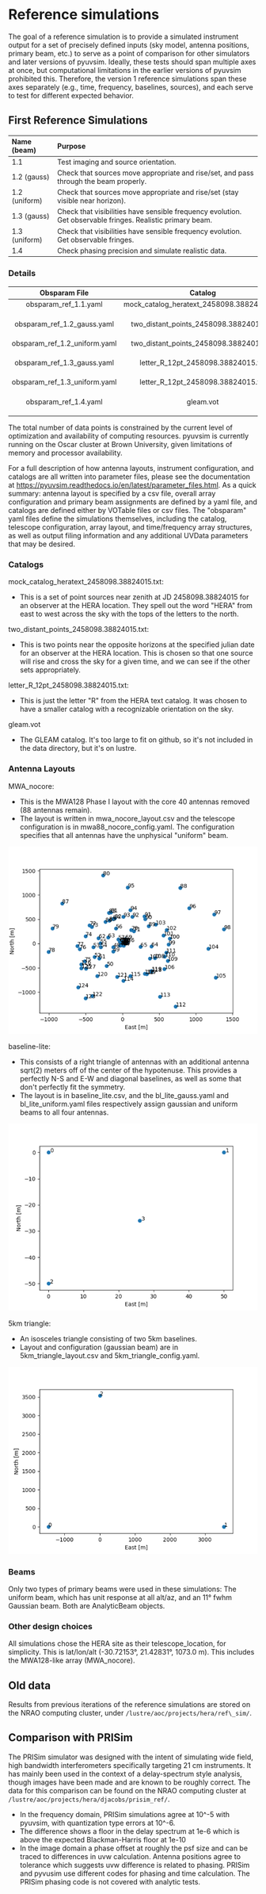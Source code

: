 # Reference simulations

The goal of a reference simulation is to provide a simulated instrument output for a set of precisely defined inputs (sky model, antenna positions, primary beam, etc.) to serve as a point of comparison for other simulators and later versions of pyuvsim. Ideally, these tests should span multiple axes at once, but computational limitations in the earlier versions of pyuvsim prohibited this. Therefore, the version 1 reference simulations span these axes separately (e.g., time, frequency, baselines, sources), and each serve to test for different expected behavior.


## First Reference Simulations
 | Name (beam) | Purpose | 
 |:-----|:------|
 |1.1 | Test imaging and source orientation.|
 |1.2 (gauss) | Check that sources move appropriate and rise/set, and pass through the beam properly.|
 |1.2 (uniform) | Check that sources move appropriate and rise/set (stay visible near horizon). | 
 |1.3 (gauss) | Check that visibilities have sensible frequency evolution. Get observable fringes. Realistic primary beam.|
 |1.3 (uniform) | Check that visibilities have sensible frequency evolution. Get observable fringes. |
 |1.4 | Check phasing precision and simulate realistic data.|
 

### Details
|         Obsparam File         |                   Catalog                  | Ntimes | Nfreqs |     Layout    |        Beam       |    Results Filename    | 
|:-----------------------------:|:------------------------------------------:|:------:|:------:|:-------------:|:-----------------:|:----------------------:|
|     obsparam_ref_1.1.yaml     | mock_catalog_heratext_2458098.38824015.txt |    1   |    1   |   MWA_nocore  |      uniform      | ref_1.1_uniform.uvfits |      
|  obsparam_ref_1.2_gauss.yaml  |   two_distant_points_2458098.38824015.txt  |  86400 |    1   | Baseline-lite | 11° FWHM gaussian |  ref_1.2_gauss.uvfits  |     
| obsparam_ref_1.2_uniform.yaml |   two_distant_points_2458098.38824015.txt  |  86400 |    1   | Baseline-lite |      uniform      | ref_1.2_uniform.uvfits | 
|  obsparam_ref_1.3_gauss.yaml  |     letter_R_12pt_2458098.38824015.txt     |    2   |  64400 | Baseline-lite | 11° FWHM gaussian |  ref_1.3_gauss.uvfits  |
| obsparam_ref_1.3_uniform.yaml |     letter_R_12pt_2458098.38824015.txt     |    2   |  64400 | Baseline-lite |      uniform      | ref_1.3_uniform.uvfits |
|     obsparam_ref_1.4.yaml     |                  gleam.vot                 |    1   |    1   |  5km triangle | 11° FWHM gaussian | ref_1.4_uniform.uvfits | 



The total number of data points is constrained by the current level of optimization and availability of computing resources. pyuvsim is currently running on the Oscar cluster at Brown University, given limitations of memory and processor availability.


For a full description of how antenna layouts, instrument configuration, and catalogs are all written into parameter files, please see the documentation at https://pyuvsim.readthedocs.io/en/latest/parameter_files.html. As a quick summary: antenna layout is specified by a csv file, overall array configuration and primary beam assignments are defined by a yaml file, and catalogs are defined either by VOTable files or csv files. The "obsparam" yaml files define the simulations themselves, including the catalog, telescope configuration, array layout, and time/frequency array structures, as well as output filing information and any additional UVData parameters that may be desired.

### Catalogs

mock_catalog_heratext_2458098.38824015.txt:

   - This is a set of point sources near zenith at JD 2458098.38824015 for an observer at the HERA location. They spell out the word "HERA" from east to west across the sky with the tops of the letters to the north.

two_distant_points_2458098.38824015.txt:

   - This is two points near the opposite horizons at the specified julian date for an observer at the HERA location. This is chosen so that one source will rise and cross the sky for a given time, and we can see if the other sets appropriately.

letter_R_12pt_2458098.38824015.txt:

   - This is just the letter "R" from the HERA text catalog. It was chosen to have a smaller catalog with a recognizable orientation on the sky.

gleam.vot

   - The GLEAM catalog. It's too large to fit on github, so it's not included in the data directory, but it's on lustre.



### Antenna Layouts


MWA_nocore:

   - This is the MWA128 Phase I layout with the core 40 antennas removed (88 antennas remain).
   - The layout is written in mwa_nocore_layout.csv and the telescope configuration is in mwa88_nocore_config.yaml. The configuration specifies that all antennas have the unphysical "uniform" beam.

![mwa88_layout.png](figures/mwa88_layout.png "MWA-88 layout")


baseline-lite:

   - This consists of a right triangle of antennas with an additional antenna sqrt(2) meters off of the center of the hypotenuse. This provides a perfectly N-S and E-W and diagonal baselines, as well as some that don't perfectly fit the symmetry.
   - The layout is in baseline_lite.csv, and the bl_lite_gauss.yaml and bl_lite_uniform.yaml files respectively assign gaussian and uniform beams to all four antennas.

![bllite_layout.png](figures/bllite_layout.png "Baseline-lite layout")



5km triangle:

   - An isosceles triangle consisting of two 5km baselines.
   - Layout and configuration (gaussian beam) are in 5km_triangle_layout.csv and 5km_triangle_config.yaml.

![5km_triangle_layout.png](figures/5km_triangle_layout.png "5km triangle layout")

### Beams

Only two types of primary beams were used in these simulations: The uniform beam, which has unit response at all alt/az, and an 11° fwhm Gaussian beam. Both are AnalyticBeam objects.


### Other design choices

All simulations chose the HERA site as their telescope_location, for simplicity. This is lat/lon/alt (-30.72153°, 21.42831°, 1073.0 m). This includes the MWA128-like array (MWA_nocore).


## Old data

Results from previous iterations of the reference simulations are stored on the NRAO computing cluster, under `/lustre/aoc/projects/hera/ref\_sim/`.


## Comparison with PRISim
The PRISim simulator was designed with the intent of simulating wide field, high bandwidth interferometers specifically targeting 21 cm instruments. It has mainly been used in the context of a delay-spectrum style analysis, though images have been made and are known to be roughly correct. The data for this comparison can be found on the NRAO computing cluster at `/lustre/aoc/projects/hera/djacobs/prisim_ref/`.

- In the frequency domain, PRISim simulations agree at 10^-5 with pyuvsim, with quantization type errors at 10^-6.
- The difference shows a floor in the delay spectrum at 1e-6 which is above the expected Blackman-Harris floor at 1e-10
- In the image domain a phase offset at roughly the psf size and can be traced to differences in uvw calculation.  Antenna positions agree to tolerance which suggests uvw difference is related to phasing.  PRISim and pyvusim use different codes for phasing and time calculation. The PRISim phasing code is not covered with analytic tests.
